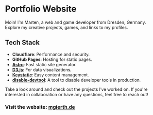 # Portfolio Website

Moin! I’m Marten, a web and game developer from Dresden, Germany. Explore my creative projects, games, and links to my profiles.

## Tech Stack

- **Cloudflare**: Performance and security.
- **GitHub Pages**: Hosting for static pages.
- **[Astro](https://github.com/withastro/astro)**: Fast static site generator.
- **[D3.js](https://github.com/d3/d3)**: For data visualizations.
- **[Keystatic](https://github.com/thinkmill/keystatic)**: Easy content management.
- **[disable-devtool](https://github.com/theajack/disable-devtool)**: A tool to disable developer tools in production.

Take a look around and check out the projects I’ve worked on. If you're interested in collaboration or have any questions, feel free to reach out!

### Visit the website: [mgierth.de](https://mgierth.de)
